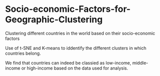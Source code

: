 # Socio-economic-Factors-for-Geographic-Clustering
Clustering different countries in the world based on their socio-economic factors

Use of t-SNE and K-means to iddentify the different clusters in which countries belong.

We find that countries can indeed be classied as low-income, middle-income or high-income based on the data used for analysis.
